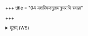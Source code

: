 +++
title = "04 यशस्विजनुतामनुचराणि स्वाहा"

+++
<details><summary>मूलम् (WS)</summary>

यशस्विजनुतामनुचराणि स्वाहा ॥ ५ ॥
</details>